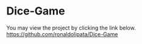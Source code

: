 # Dice-Game
You may view the project by clicking the link below.
https://github.com/ronaldolipata/Dice-Game
